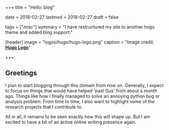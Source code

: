 +++
title = "Hello: blog"

date = 2018-02-27
lastmod = 2018-02-27
draft = false

tags = ["misc"]
summary = "I have restructured my site to another hugo theme and added blog support."

[header]
image = "logos/hugo/hugo-logo.png"
caption = "Image credit: [**Hugo Logo**](http://gohugo.io/)"


+++

## Greetings

I plan to start blogging through this domain from now on.
Generally, I expect to focus on things that would have helped 'past Gus' from about a month ago.
Things like how I finally managed to solve an annoying python bug or analysis problem.
From time to time, I also want to highlight some of the research projects that I contribute to.

All in all, it remains to be seen exactly how this will shape up.
But I am excited to have a bit of an active online writing presence again.
